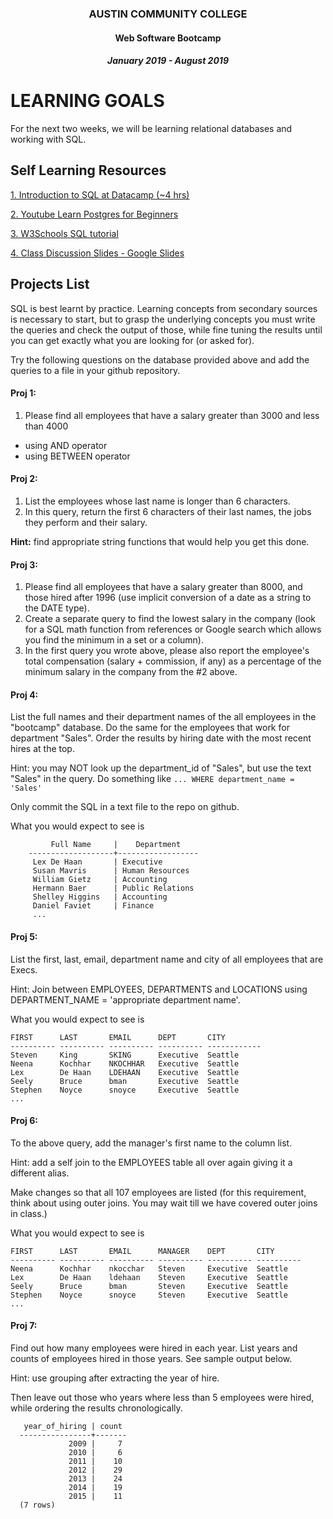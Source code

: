 <center>

### AUSTIN COMMUNITY COLLEGE 
#### Web Software Bootcamp 
##### January 2019 - August 2019

</center>

# LEARNING GOALS

For the next two weeks, we will be learning relational databases and working with SQL.

## Self Learning Resources

[1. Introduction to SQL at Datacamp (~4 hrs)](https://www.datacamp.com/courses/intro-to-sql-for-data-science)

[2. Youtube Learn Postgres for Beginners](https://www.youtube.com/playlist?list=PL-osiE80TeTsKOdPrKeSOp4rN3mza8VHN)

[3. W3Schools SQL tutorial](https://www.w3schools.com/sql/)

[4. Class Discussion Slides - Google Slides]()

## Projects List

SQL is best learnt by practice.  Learning concepts from secondary sources is necessary to start, but to grasp the underlying concepts you must write the queries and check the output of those, while fine tuning the results until you can get exactly what you are looking for (or asked for).

Try the following questions on the database provided above and add the queries to a file in your github repository.

#### Proj 1:

1. Please find all employees that have a salary greater than 3000 and less than 4000
- using AND operator
- using BETWEEN operator

#### Proj 2:

1. List the employees whose last name is longer than 6 characters.  
2. In this query, return the first 6 characters of their last names, the jobs they perform and their salary.

**Hint:** find appropriate string functions that would help you get this done.

#### Proj 3:

1. Please find all employees that have a salary greater than 8000, and those hired after 1996 (use implicit conversion of a date as a string to the DATE type).  
2. Create a separate query to find the lowest salary in the company (look for a SQL math function from references or Google search which allows you find the minimum in a set or a column).
3. In the first query you wrote above, please also report the employee's total compensation (salary + commission, if any) as a percentage of the minimum salary in the company from the #2 above.

#### Proj 4: 

  List the full names and their department names of the all employees in the "bootcamp" database.  Do the same for the employees
  that work for department "Sales".  Order the results by hiring date with the most recent hires at the top.
  
  Hint: you may NOT look up the department_id of "Sales", but use the text "Sales" in the query.  Do something like `... WHERE department_name = 'Sales'`  
  
  Only commit the SQL in a text file to the repo on github.
  
  What you would expect to see is

```
         Full Name     |    Department    
    -------------------+------------------
     Lex De Haan       | Executive
     Susan Mavris      | Human Resources
     William Gietz     | Accounting
     Hermann Baer      | Public Relations
     Shelley Higgins   | Accounting
     Daniel Faviet     | Finance
     ...
 ```
 
 #### Proj 5: 
 
   List the first, last, email, department name and city of all employees that are Execs.
   
   Hint: Join between EMPLOYEES, DEPARTMENTS and LOCATIONS using DEPARTMENT_NAME = 'appropriate department name'.
   
   What you would expect to see is
   ```
   FIRST      LAST       EMAIL      DEPT       CITY
   ---------- ---------- ---------- ---------- ------------
   Steven     King       SKING      Executive  Seattle
   Neena      Kochhar    NKOCHHAR   Executive  Seattle
   Lex        De Haan    LDEHAAN    Executive  Seattle
   Seely      Bruce      bman       Executive  Seattle
   Stephen    Noyce      snoyce     Executive  Seattle
   ...
   ```

#### Proj 6: 

  To the above query, add the manager's first name to the column list.
  
  Hint: add a self join to the EMPLOYEES table all over again giving it a different alias.   
  
  Make changes so that all 107 employees are listed (for this requirement, think about using outer joins.  You may wait till we have covered outer joins in class.)  
  
  What you would expect to see is
  
  ```
  FIRST      LAST       EMAIL      MANAGER    DEPT       CITY
  ---------- ---------- ---------- ---------- ---------- ----------
  Neena      Kochhar    nkocchar   Steven     Executive  Seattle
  Lex        De Haan    ldehaan    Steven     Executive  Seattle
  Seely      Bruce      bman       Steven     Executive  Seattle
  Stephen    Noyce      snoyce     Steven     Executive  Seattle
  ...
  ```


#### Proj 7: 

  Find out how many employees were hired in each year.  List years and counts of employees hired in those years.  See sample output below.  
  
  Hint: use grouping after extracting the year of hire.
  
  Then leave out those who years where less than 5 employees were hired, while ordering the results chronologically.
    
  ```
     year_of_hiring | count 
    ----------------+-------
               2009 |     7
               2010 |     6
               2011 |    10
               2012 |    29
               2013 |    24
               2014 |    19
               2015 |    11
    (7 rows)
  ```

